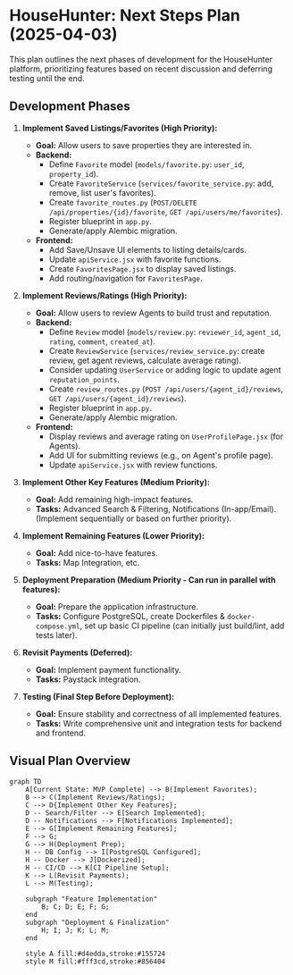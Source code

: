# HouseHunter: Next Steps Plan (2025-04-03)

This plan outlines the next phases of development for the HouseHunter platform, prioritizing features based on recent discussion and deferring testing until the end.

## Development Phases

1.  **Implement Saved Listings/Favorites (High Priority):**
    *   **Goal:** Allow users to save properties they are interested in.
    *   **Backend:**
        *   Define `Favorite` model (`models/favorite.py`: `user_id`, `property_id`).
        *   Create `FavoriteService` (`services/favorite_service.py`: add, remove, list user's favorites).
        *   Create `favorite_routes.py` (`POST/DELETE /api/properties/{id}/favorite`, `GET /api/users/me/favorites`).
        *   Register blueprint in `app.py`.
        *   Generate/apply Alembic migration.
    *   **Frontend:**
        *   Add Save/Unsave UI elements to listing details/cards.
        *   Update `apiService.jsx` with favorite functions.
        *   Create `FavoritesPage.jsx` to display saved listings.
        *   Add routing/navigation for `FavoritesPage`.

2.  **Implement Reviews/Ratings (High Priority):**
    *   **Goal:** Allow users to review Agents to build trust and reputation.
    *   **Backend:**
        *   Define `Review` model (`models/review.py`: `reviewer_id`, `agent_id`, `rating`, `comment`, `created_at`).
        *   Create `ReviewService` (`services/review_service.py`: create review, get agent reviews, calculate average rating).
        *   Consider updating `UserService` or adding logic to update agent `reputation_points`.
        *   Create `review_routes.py` (`POST /api/users/{agent_id}/reviews`, `GET /api/users/{agent_id}/reviews`).
        *   Register blueprint in `app.py`.
        *   Generate/apply Alembic migration.
    *   **Frontend:**
        *   Display reviews and average rating on `UserProfilePage.jsx` (for Agents).
        *   Add UI for submitting reviews (e.g., on Agent's profile page).
        *   Update `apiService.jsx` with review functions.

3.  **Implement Other Key Features (Medium Priority):**
    *   **Goal:** Add remaining high-impact features.
    *   **Tasks:** Advanced Search & Filtering, Notifications (In-app/Email). (Implement sequentially or based on further priority).

4.  **Implement Remaining Features (Lower Priority):**
    *   **Goal:** Add nice-to-have features.
    *   **Tasks:** Map Integration, etc.

5.  **Deployment Preparation (Medium Priority - Can run in parallel with features):**
    *   **Goal:** Prepare the application infrastructure.
    *   **Tasks:** Configure PostgreSQL, create Dockerfiles & `docker-compose.yml`, set up basic CI pipeline (can initially just build/lint, add tests later).

6.  **Revisit Payments (Deferred):**
    *   **Goal:** Implement payment functionality.
    *   **Tasks:** Paystack integration.

7.  **Testing (Final Step Before Deployment):**
    *   **Goal:** Ensure stability and correctness of all implemented features.
    *   **Tasks:** Write comprehensive unit and integration tests for backend and frontend.

## Visual Plan Overview

```mermaid
graph TD
    A[Current State: MVP Complete] --> B(Implement Favorites);
    B --> C(Implement Reviews/Ratings);
    C --> D{Implement Other Key Features};
    D -- Search/Filter --> E[Search Implemented];
    D -- Notifications --> F[Notifications Implemented];
    E --> G[Implement Remaining Features];
    F --> G;
    G --> H(Deployment Prep);
    H -- DB Config --> I[PostgreSQL Configured];
    H -- Docker --> J[Dockerized];
    H -- CI/CD --> K[CI Pipeline Setup];
    K --> L(Revisit Payments);
    L --> M(Testing);

    subgraph "Feature Implementation"
        B; C; D; E; F; G;
    end
    subgraph "Deployment & Finalization"
        H; I; J; K; L; M;
    end

    style A fill:#d4edda,stroke:#155724
    style M fill:#fff3cd,stroke:#856404